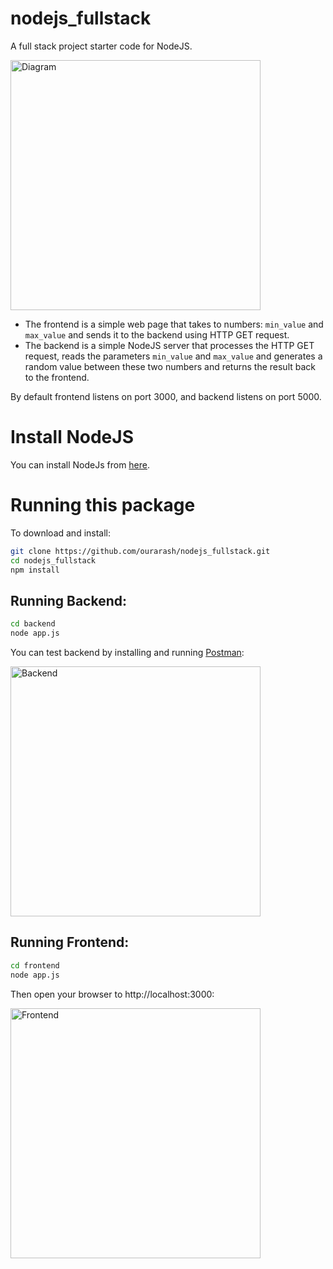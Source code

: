 # nodejs_fullstack

A full stack project starter code for NodeJS.

<img alt="Diagram" src="https://github.com/ourarash/nodejs_fullstack/blob/master/diagram.png?raw=true" width="400" text-align="center">

- The frontend is a simple web page that takes to numbers: `min_value` and `max_value` and sends it to the backend using HTTP GET request.
- The backend is a simple NodeJS server that processes the HTTP GET request, reads the parameters `min_value` and `max_value` and generates a random value between these two numbers and returns the result back to the frontend.


By default frontend listens on port 3000, and backend listens on port 5000.

# Install NodeJS

You can install NodeJs from [here](https://nodejs.org/en/download/).

# Running this package

To download and install:

```bash
git clone https://github.com/ourarash/nodejs_fullstack.git
cd nodejs_fullstack
npm install
```

## Running Backend:
```bash
cd backend
node app.js
```

You can test backend by installing and running [Postman](https://www.postman.com/downloads/):

<img alt="Backend" src="https://github.com/ourarash/nodejs_fullstack/blob/master/backend/screenshot.png?raw=true" width="400">


## Running Frontend:
```bash
cd frontend
node app.js
```

Then open your browser to http://localhost:3000:

<img alt="Frontend" src="https://github.com/ourarash/nodejs_fullstack/blob/master/frontend/screenshot.png?raw=true" width="400">